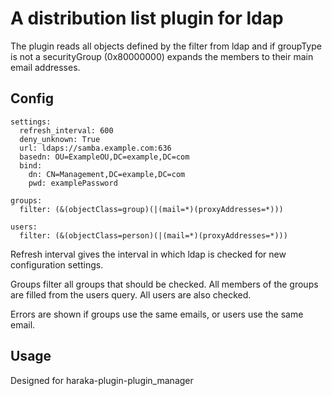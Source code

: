 # A distribution list plugin for ldap

The plugin reads all objects defined by the filter
from ldap and if groupType is not a securityGroup (0x80000000)
expands the members to their main email addresses.

## Config

```
settings:
  refresh_interval: 600
  deny_unknown: True
  url: ldaps://samba.example.com:636
  basedn: OU=ExampleOU,DC=example,DC=com
  bind:
  	dn: CN=Management,DC=example,DC=com
  	pwd: examplePassword

groups:
  filter: (&(objectClass=group)(|(mail=*)(proxyAddresses=*)))

users:
  filter: (&(objectClass=person)(|(mail=*)(proxyAddresses=*)))
```

Refresh interval gives the interval in which ldap is checked for new configuration settings.

Groups filter all groups that should be checked. All members of the groups are filled from the users query.
All users are also checked.

Errors are shown if groups use the same emails, or users use the same email.


## Usage

Designed for haraka-plugin-plugin_manager